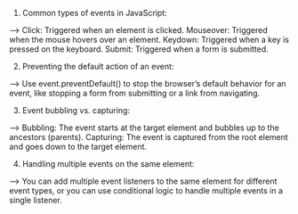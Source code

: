 <!-- Event Handling -->


1. Common types of events in JavaScript:

--> Click: Triggered when an element is clicked.
Mouseover: Triggered when the mouse hovers over an element.
Keydown: Triggered when a key is pressed on the keyboard.
Submit: Triggered when a form is submitted.


2. Preventing the default action of an event:

--> Use event.preventDefault() to stop the browser’s default behavior for an event, like stopping a form from submitting or a link from navigating.


3. Event bubbling vs. capturing:

--> Bubbling: The event starts at the target element and bubbles up to the ancestors (parents).
Capturing: The event is captured from the root element and goes down to the target element.


4. Handling multiple events on the same element:

--> You can add multiple event listeners to the same element for different event types, or you can use conditional logic to handle multiple events in a single listener.
